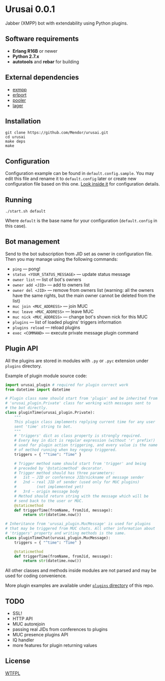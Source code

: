 Urusai 0.0.1
============

Jabber (XMPP) bot with extendability using Python plugins.


Software requirements
---------------------

  * **Erlang R16B** or newer
  * **Python 2.7.x**
  * **autotools** and **rebar** for building


External dependencies
---------------------

  * [exmpp](https://github.com/processone/exmpp)
  * [erlport](https://github.com/hdima/erlport)
  * [pooler](https://github.com/seth/pooler)
  * [lager](https://github.com/basho/lager)


Installation
------------

```
git clone https://github.com/Mendor/urusai.git
cd urusai
make deps
make
```


Configuration
-------------

Configuration example can be found in ``default.config.sample``. You may edit this file and rename it to ``default.config`` later or create new configuration file based on this one. [Look inside it](https://github.com/Mendor/urusai/blob/master/default.config.sample) for configuration details.


Running
-------

    ./start.sh default

Where ``default`` is the base name for your configuration (``default.config`` in this case).


Bot management
--------------

Send to the bot subscription from JID set as owner in configuration file. Then you may manage using the following commands:

  * ``ping`` — pong!
  * ``status <YOUR_STATUS_MESSAGE>`` — update status message
  * ``owner list`` — list of bot's owners
  * ``owner add <JID>`` — add <JID> to owners list
  * ``owner del <JID>`` — remove <JID> from owners list (warning: all the owners have the same rights, but the main owner cannot be deleted from the list)
  * ``muc join <MUC_ADDRESS>`` — join MUC
  * ``muc leave <MUC_ADDRESS>`` — leave MUC
  * ``muc nick <MUC_ADDRESS>`` — change bot's shown nick for this MUC
  * ``plugins`` — list of loaded plugins' triggers information
  * ``plugins reload`` — reload plugins
  * ``exec <COMMAND>`` — execute private message plugin command


Plugin API
----------

All the plugins are stored in modules with ``.py`` or ``.pyc`` extension under ``plugins`` directory.

Example of plugin module source code:

```python
import urusai_plugin # required for plugin correct work
from datetime import datetime

# Plugin class name should start from 'plugin' and be inherited from
# 'urusai_plugin.Private' class for working with messages sent to
# the bot directly.
class pluginTime(urusai_plugin.Private):
    """
    This plugin class implements replying current time for any user
    sent 'time' string to bot.
    """
    # 'triggers' dict as class property is strongly required.
    # Every key in dict is regular expression (without 'r' prefix!)
    # used for plugin action triggering, and every value is the name
    # of method running when key regexp triggered.
    triggers = { "^time": "Time" }

    # Trigger method name should start from 'trigger' and being
    # preceded by '@staticmethod' decorator.
    # Trigger method should has three parameters:
    #   1st — JID or conference JID/nickname of message sender
    #   2nd — real JID of sender (used only for MUC plugins)
    #         (not implemented yet)
    #   3rd — origin message body
    # Method should return string with the message which will be
    # send back to the user or MUC.
    @staticmethod
    def triggerTime(fromName, fromJid, message):
        return str(datetime.now())

# Inheritance from 'urusai_plugin.MucMessage' is used for plugins
# that may be triggered from MUC chats. All other information about
# 'triggers' property and writing methods is the same.
class pluginTimeChat(urusai_plugin.MucMessage):
    triggers = { "^time": "Time" }

    @staticmethod
    def triggerTime(fromName, fromJid, message):
        return str(datetime.now())

```

All other classes and methods inside modules are not parsed and may be used for coding convenience.

More plugin examples are available under [``plugins`` directory](https://github.com/Mendor/urusai/tree/master/plugins) of this repo.


TODO
----

  * SSL!
  * HTTP API
  * MUC autorejoin
  * passing real JIDs from conferences to plugins
  * MUC presence plugins API
  * IQ handler
  * more features for plugin returning values


License
-------

[WTFPL](http://www.wtfpl.net/)
